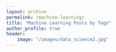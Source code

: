 ```yaml
---
layout: archive
permalink: /machine-learning/
title: "Machine Learning Posts by Tags"
author_profile: true
header:
    image: "/images/data_science2.jpg"
---
```

